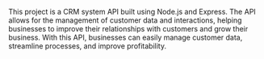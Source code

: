 This project is a CRM system API built using Node.js and Express. The API allows for the management of customer data and interactions, helping businesses to improve their relationships with customers and grow their business. With this API, businesses can easily manage customer data, streamline processes, and improve profitability.
